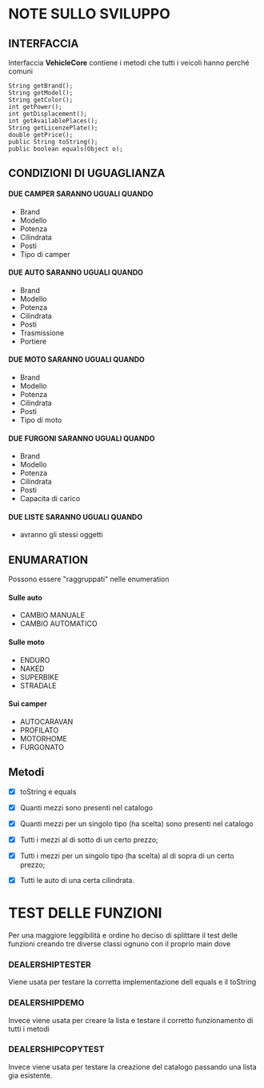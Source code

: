 # NOTE SULLO SVILUPPO
## INTERFACCIA
Interfaccia **VehicleCore** contiene i metodi che tutti i veicoli hanno
perché comuni

	String getBrand();
	String getModel();
	String getColor();
	int getPower();
	int getDisplacement();
	int getAvailablePlaces();
	String getLicenzePlate();
	double getPrice();
    public String toString();
    public boolean equals(Object o);

## CONDIZIONI DI UGUAGLIANZA

#### DUE CAMPER SARANNO UGUALI QUANDO
- Brand
- Modello
- Potenza
- Cilindrata
- Posti
- Tipo di camper
	 
#### DUE AUTO SARANNO UGUALI QUANDO
- Brand
- Modello
- Potenza
- Cilindrata
- Posti
- Trasmissione
- Portiere

#### DUE MOTO SARANNO UGUALI QUANDO
- Brand
- Modello
- Potenza
- Cilindrata
- Posti
- Tipo di moto

#### DUE FURGONI SARANNO UGUALI QUANDO
- Brand
- Modello
- Potenza
- Cilindrata
- Posti
- Capacita di carico

#### DUE LISTE SARANNO UGUALI QUANDO
- avranno gli stessi oggetti

## ENUMARATION
Possono essere "raggruppati" nelle enumeration 
#### Sulle auto
- CAMBIO MANUALE
- CAMBIO AUTOMATICO
#### Sulle moto
- ENDURO
- NAKED
- SUPERBIKE
- STRADALE
#### Sui camper
- AUTOCARAVAN
- PROFILATO
- MOTORHOME
- FURGONATO

## Metodi
- [X] toString e equals

- [X] Quanti mezzi sono presenti nel catalogo 

- [X] Quanti mezzi per un singolo tipo (ha scelta) sono presenti nel catalogo

- [X] Tutti i mezzi al di sotto di un certo prezzo;

- [X] Tutti i mezzi per un singolo tipo (ha scelta) al di sopra di un certo prezzo;

- [X] Tutti le auto di una certa cilindrata.

# TEST DELLE FUNZIONI
Per una maggiore leggibilità e ordine ho deciso di splittare il test delle funzioni creando tre diverse classi ognuno con il proprio main dove
### DEALERSHIPTESTER
Viene usata per testare la corretta implementazione dell equals e il toString
### DEALERSHIPDEMO
Invece viene usata per creare la lista e testare il corretto funzionamento di tutti i metodi
### DEALERSHIPCOPYTEST
Invece viene usata per testare la creazione del catalogo passando una lista gia esistente.


	